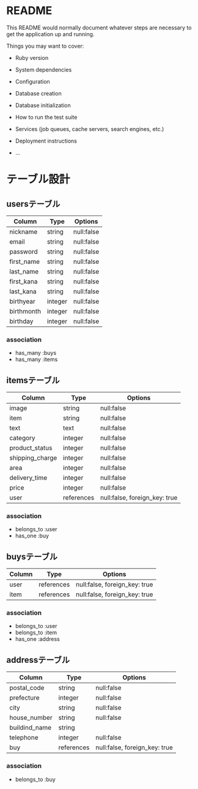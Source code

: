 # README

This README would normally document whatever steps are necessary to get the
application up and running.

Things you may want to cover:

* Ruby version

* System dependencies

* Configuration

* Database creation

* Database initialization

* How to run the test suite

* Services (job queues, cache servers, search engines, etc.)

* Deployment instructions

* ...




# テーブル設計
<!-- マークダウン記法で記述 -->

<!-- ユーザー管理機能のテーブル -->
## usersテーブル

| Column     | Type    | Options    |
| ---------- | ------- | ---------- |
| nickname   | string  | null:false |
| email      | string  | null:false |
| password   | string  | null:false |
| first_name | string  | null:false |
| last_name  | string  | null:false |
| first_kana | string  | null:false |
| last_kana  | string  | null:false |
| birthyear  | integer | null:false |
| birthmonth | integer | null:false |
| birthday   | integer | null:false |


### association

- has_many :buys
- has_many :items

<!-- 商品情報のテーブル -->
## itemsテーブル

| Column          | Type       | Options                       |
| --------------- | ---------- | ----------------------------- |
| image           | string     | null:false                    |
| item            | string     | null:false                    |
| text            | text       | null:false                    |
| category        | integer    | null:false                    |
| product_status  | integer    | null:false                    |
| shipping_charge | integer    | null:false                    |
| area            | integer    | null:false                    |
| delivery_time   | integer    | null:false                    |
| price           | integer    | null:false                    |
| user            | references | null:false, foreign_key: true |

### association

- belongs_to :user
- has_one :buy

<!-- 購入情報のテーブル -->
## buysテーブル

| Column      | Type       | Options                       |
| ----------- | ---------- | ----------------------------  |
| user        | references | null:false, foreign_key: true |
| item        | references | null:false, foreign_key: true |

### association

- belongs_to :user
- belongs_to :item
- has_one :address

<!-- 配送先住所のテーブル -->
## addressテーブル

| Column        | Type       | Options                       |
| ------------- | ---------- | ----------------------------  |
| postal_code   | string     | null:false                    |
| prefecture    | integer    | null:false                    |
| city          | string     | null:false                    |
| house_number  | string     | null:false                    |
| buildind_name | string     |                               |
| telephone     | integer    | null:false                    |
| buy           | references | null:false, foreign_key: true |

### association

- belongs_to :buy
